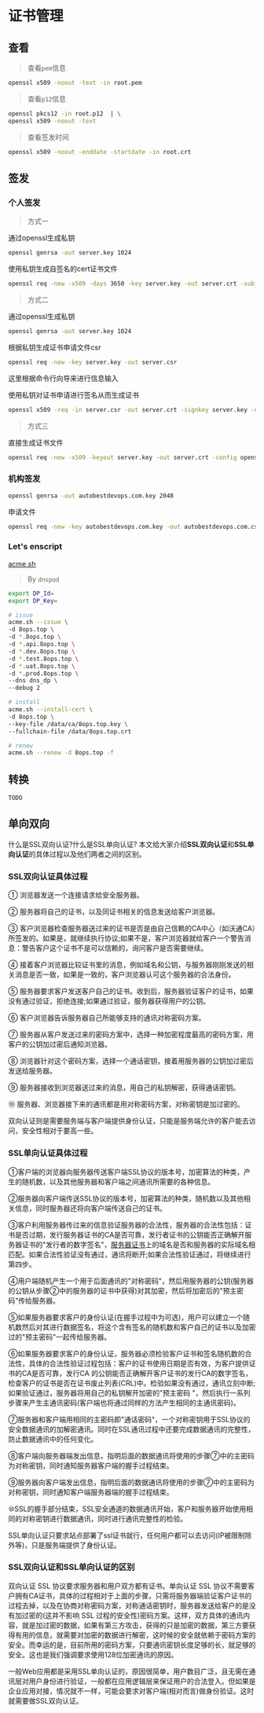 # 证书管理

## 查看

> 查看`pem`信息

```bash
openssl x509 -noout -text -in root.pem
```

> 查看`p12`信息

```bash
openssl pkcs12 -in root.p12  | \
openssl x509 -noout -text
```

> 查看签发时间

```bash
openssl x509 -noout -enddate -startdate -in root.crt
```



## 签发

### 个人签发

> 方式一

通过openssl生成私钥

```bash
openssl genrsa -out server.key 1024
```

使用私钥生成自签名的cert证书文件

```bash
openssl req -new -x509 -days 3650 -key server.key -out server.crt -subj "/C=CN/ST=OPS/L=OPS/O=OPS/OU=OPS/CN=ops.top/CN=*.8ops.top"
```

> 方式二

通过openssl生成私钥

```bash
openssl genrsa -out server.key 1024
```

根据私钥生成证书申请文件csr

```bash
openssl req -new -key server.key -out server.csr
```

这里根据命令行向导来进行信息输入

使用私钥对证书申请进行签名从而生成证书

```bash
openssl x509 -req -in server.csr -out server.crt -signkey server.key -days 3650
```

> 方式三

直接生成证书文件

```bash
openssl req -new -x509 -keyout server.key -out server.crt -config openssl.cnf
```




### 机构签发

```bash
openssl genrsa -out autobestdevops.com.key 2048
```

申请文件

```bash
openssl req -new -key autobestdevops.com.key -out autobestdevops.com.csr
```



### Let's enscript

[acme.sh](<https://github.com/Neilpang/acme.sh>)

> By `dnspod`  

```bash
export DP_Id=
export DP_Key=

# issue
acme.sh --issue \
-d 8ops.top \
-d *.8ops.top \
-d *.api.8ops.top \
-d *.dev.8ops.top \
-d *.test.8ops.top \
-d *.uat.8ops.top \
-d *.prod.8ops.top \
--dns dns_dp \
--debug 2

# install
acme.sh --install-cert \
-d 8ops.top \
--key-file /data/ca/8ops.top.key \
--fullchain-file /data/8ops.top.crt

# renew
acme.sh --renew -d 8ops.top -f
```



## 转换

`TODO`



## 单向双向

什么是SSL双向认证?什么是SSL单向认证? 本文给大家介绍**SSL双向认证**和**SSL单向认证**的具体过程以及他们两者之间的区别。 

### SSL双向认证具体过程

① 浏览器发送一个连接请求给安全服务器。 

② 服务器将自己的证书，以及同证书相关的信息发送给客户浏览器。 

③ 客户浏览器检查服务器送过来的证书是否是由自己信赖的CA中心（如沃通CA）所签发的。如果是，就继续执行协议;如果不是，客户浏览器就给客户一个警告消息：警告客户这个证书不是可以信赖的，询问客户是否需要继续。 

④ 接着客户浏览器比较证书里的消息，例如域名和公钥，与服务器刚刚发送的相关消息是否一致，如果是一致的，客户浏览器认可这个服务器的合法身份。 

⑤ 服务器要求客户发送客户自己的证书。收到后，服务器验证客户的证书，如果没有通过验证，拒绝连接;如果通过验证，服务器获得用户的公钥。 

⑥ 客户浏览器告诉服务器自己所能够支持的通讯对称密码方案。 

⑦ 服务器从客户发送过来的密码方案中，选择一种加密程度最高的密码方案，用客户的公钥加过密后通知浏览器。 

⑧ 浏览器针对这个密码方案，选择一个通话密钥，接着用服务器的公钥加过密后发送给服务器。 

⑨ 服务器接收到浏览器送过来的消息，用自己的私钥解密，获得通话密钥。 

⑩ 服务器、浏览器接下来的通讯都是用对称密码方案，对称密钥是加过密的。 

双向认证则是需要服务端与客户端提供身份认证，只能是服务端允许的客户能去访问，安全性相对于要高一些。

### SSL单向认证具体过程

①客户端的浏览器向服务器传送客户端SSL协议的版本号，加密算法的种类，产生的随机数，以及其他服务器和客户端之间通讯所需要的各种信息。 

②服务器向客户端传送SSL协议的版本号，加密算法的种类，随机数以及其他相关信息，同时服务器还将向客户端传送自己的证书。 

③客户利用服务器传过来的信息验证服务器的合法性，服务器的合法性包括：证书是否过期，发行服务器证书的CA是否可靠，发行者证书的公钥能否正确解开服务器证书的"发行者的数字签名"，[服务器证书](http://www.wosign.com/products/ssl.htm)上的域名是否和服务器的实际域名相匹配。如果合法性验证没有通过，通讯将断开;如果合法性验证通过，将继续进行第四步。 

④用户端随机产生一个用于后面通讯的"对称密码"，然后用服务器的公钥(服务器的公钥从步骤②中的服务器的证书中获得)对其加密，然后将加密后的"预主密码"传给服务器。 

⑤如果服务器要求客户的身份认证(在握手过程中为可选)，用户可以建立一个随机数然后对其进行数据签名，将这个含有签名的随机数和客户自己的证书以及加密过的"预主密码"一起传给服务器。 

⑥如果服务器要求客户的身份认证，服务器必须检验客户证书和签名随机数的合法性，具体的合法性验证过程包括：客户的证书使用日期是否有效，为客户提供证书的CA是否可靠，发行CA 的公钥能否正确解开客户证书的发行CA的数字签名，检查客户的证书是否在证书废止列表(CRL)中。检验如果没有通过，通讯立刻中断;如果验证通过，服务器将用自己的私钥解开加密的"预主密码 "，然后执行一系列步骤来产生主通讯密码(客户端也将通过同样的方法产生相同的主通讯密码)。 

⑦服务器和客户端用相同的主密码即"通话密码"，一个对称密钥用于SSL协议的安全数据通讯的加解密通讯。同时在SSL通讯过程中还要完成数据通讯的完整性，防止数据通讯中的任何变化。 

⑧客户端向服务器端发出信息，指明后面的数据通讯将使用的步骤⑦中的主密码为对称密钥，同时通知服务器客户端的握手过程结束。 

⑨服务器向客户端发出信息，指明后面的数据通讯将使用的步骤⑦中的主密码为对称密钥，同时通知客户端服务器端的握手过程结束。 

⑩SSL的握手部分结束，SSL安全通道的数据通讯开始，客户和服务器开始使用相同的对称密钥进行数据通讯，同时进行通讯完整性的检验。 

SSL单向认证只要求站点部署了ssl证书就行，任何用户都可以去访问(IP被限制除外等)，只是服务端提供了身份认证。

### SSL双向认证和SSL单向认证的区别

双向认证 SSL 协议要求服务器和用户双方都有证书。单向认证 SSL 协议不需要客户拥有CA证书，具体的过程相对于上面的步骤，只需将服务器端验证客户证书的过程去掉，以及在协商对称密码方案，对称通话密钥时，服务器发送给客户的是没有加过密的(这并不影响 SSL 过程的安全性)密码方案。这样，双方具体的通讯内容，就是加过密的数据，如果有第三方攻击，获得的只是加密的数据，第三方要获得有用的信息，就需要对加密的数据进行解密，这时候的安全就依赖于密码方案的安全。而幸运的是，目前所用的密码方案，只要通讯密钥长度足够的长，就足够的安全。这也是我们强调要求使用128位加密通讯的原因。 

一般Web应用都是采用SSL单向认证的，原因很简单，用户数目广泛，且无需在通讯层对用户身份进行验证，一般都在应用逻辑层来保证用户的合法登入。但如果是企业应用对接，情况就不一样，可能会要求对客户端(相对而言)做身份验证。这时就需要做SSL双向认证。 
